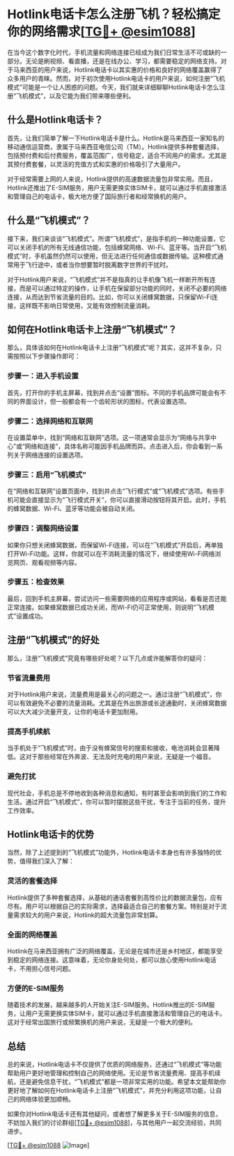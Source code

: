 # Hotlink电话卡怎么注册飞机？轻松搞定你的网络需求[[TG💪+ @esim1088](https://t.me/s/esim1088)]

在当今这个数字化时代，手机流量和网络连接已经成为我们日常生活不可或缺的一部分。无论是刷视频、看直播，还是在线办公、学习，都需要稳定的网络支持。对于马来西亚的用户来说，Hotlink电话卡以其实惠的价格和良好的网络覆盖赢得了众多用户的青睐。然而，对于初次使用Hotlink电话卡的用户来说，如何注册“飞机模式”可能是一个让人困惑的问题。今天，我们就来详细聊聊Hotlink电话卡怎么注册“飞机模式”，以及它能为我们带来哪些便利。

## 什么是Hotlink电话卡？

首先，让我们简单了解一下Hotlink电话卡是什么。Hotlink是马来西亚一家知名的移动通信运营商，隶属于马来西亚电信公司（TM）。Hotlink提供多种套餐选择，包括预付费和后付费服务，覆盖范围广，信号稳定，适合不同用户的需求。尤其是其预付费套餐，以灵活的充值方式和实惠的价格吸引了大量用户。

对于经常需要上网的人来说，Hotlink提供的高速数据流量包非常实用。而且，Hotlink还推出了E-SIM服务，用户无需更换实体SIM卡，就可以通过手机直接激活和管理自己的电话卡，极大地方便了国际旅行者和经常换机的用户。

## 什么是“飞机模式”？

接下来，我们来谈谈“飞机模式”。所谓“飞机模式”，是指手机的一种功能设置，它可以关闭手机的所有无线通信功能，包括蜂窝网络、Wi-Fi、蓝牙等。当开启“飞机模式”时，手机虽然仍然可以使用，但无法进行任何通信或数据传输。这种模式通常用于飞行途中，或者当你想要暂时脱离数字世界的干扰时。

对于Hotlink用户来说，“飞机模式”并不是指真的让手机像飞机一样断开所有连接，而是可以通过特定的操作，让手机在保留部分功能的同时，关闭不必要的网络连接，从而达到节省流量的目的。比如，你可以关闭蜂窝数据，只保留Wi-Fi连接，这样既不影响日常使用，又能有效控制流量消耗。

## 如何在Hotlink电话卡上注册“飞机模式”？

那么，具体该如何在Hotlink电话卡上注册“飞机模式”呢？其实，这并不复杂，只需按照以下步骤操作即可：

### 步骤一：进入手机设置

首先，打开你的手机主屏幕，找到并点击“设置”图标。不同的手机品牌可能会有不同的界面设计，但一般都会有一个齿轮形状的图标，代表设置选项。

### 步骤二：选择网络和互联网

在设置菜单中，找到“网络和互联网”选项。这一项通常会显示为“网络与共享中心”或“网络和连接”，具体名称可能因手机品牌而异。点击进入后，你会看到一系列关于网络连接的设置选项。

### 步骤三：启用“飞机模式”

在“网络和互联网”设置页面中，找到并点击“飞行模式”或“飞机模式”选项。有些手机可能会直接显示为“飞行模式开关”，你可以直接滑动按钮将其开启。此时，手机的蜂窝数据、Wi-Fi、蓝牙等功能会被自动关闭。

### 步骤四：调整网络设置

如果你只想关闭蜂窝数据，而保留Wi-Fi连接，可以在“飞机模式”开启后，再单独打开Wi-Fi功能。这样，你就可以在不消耗流量的情况下，继续使用Wi-Fi网络浏览网页、观看视频等内容。

### 步骤五：检查效果

最后，回到手机主屏幕，尝试访问一些需要网络的应用程序或网站，看看是否还能正常连接。如果蜂窝数据已成功关闭，而Wi-Fi仍可正常使用，则说明“飞机模式”设置成功。

## 注册“飞机模式”的好处

那么，注册“飞机模式”究竟有哪些好处呢？以下几点或许能解答你的疑问：

### 节省流量费用

对于Hotlink用户来说，流量费用是最关心的问题之一。通过注册“飞机模式”，你可以有效避免不必要的流量消耗。尤其是在外出旅游或长途通勤时，关闭蜂窝数据可以大大减少流量开支，让你的电话卡更加耐用。

### 提高手机续航

当手机处于“飞机模式”时，由于没有蜂窝信号的搜索和接收，电池消耗会显著降低。这对于那些经常在外奔波、无法及时充电的用户来说，无疑是一个福音。

### 避免打扰

现代社会，手机总是不停地收到各种消息和通知，有时甚至会影响到我们的工作和生活。通过开启“飞机模式”，你可以暂时摆脱这些干扰，专注于当前的任务，提升工作效率。

## Hotlink电话卡的优势

当然，除了上述提到的“飞机模式”功能外，Hotlink电话卡本身也有许多独特的优势，值得我们深入了解：

### 灵活的套餐选择

Hotlink提供了多种套餐选择，从基础的通话套餐到高性价比的数据流量包，应有尽有。用户可以根据自己的实际需求，选择最适合自己的套餐方案。特别是对于流量需求较大的用户来说，Hotlink的超大流量包非常划算。

### 全面的网络覆盖

Hotlink在马来西亚拥有广泛的网络覆盖，无论是在城市还是乡村地区，都能享受到稳定的网络连接。这意味着，无论你身处何处，都可以放心使用Hotlink电话卡，不用担心信号问题。

### 方便的E-SIM服务

随着技术的发展，越来越多的人开始关注E-SIM服务。Hotlink推出的E-SIM服务，让用户无需更换实体SIM卡，就可以通过手机直接激活和管理自己的电话卡。这对于经常出国旅行或频繁换机的用户来说，无疑是一个极大的便利。

## 总结

总的来说，Hotlink电话卡不仅提供了优质的网络服务，还通过“飞机模式”等功能帮助用户更好地管理和控制自己的网络使用。无论是节省流量费用、提高手机续航，还是避免信息干扰，“飞机模式”都是一项非常实用的功能。希望本文能帮助你更好地了解如何在Hotlink电话卡上注册“飞机模式”，并充分利用这项功能，让自己的网络体验更加顺畅。

如果你对Hotlink电话卡还有其他疑问，或者想了解更多关于E-SIM服务的信息，不妨加入我们的讨论群组[[TG💪+ @esim1088](https://t.me/s/esim1088)]，与其他用户一起交流经验，共同进步。

[[TG💪+ @esim1088](https://t.me/s/esim1088) ![Image](https://i.postimg.cc/4NQfJmqS/Snipaste-2025-05-13-00-14-12.png)]